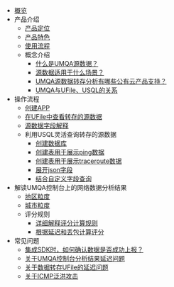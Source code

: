 
* [概览](/umqa/README)
* 产品介绍
  * [产品定位](/umqa/intro/product_position)
  * [产品特色](/umqa/intro/product_features)
  * [使用流程](/umqa/intro/product_use)
  * 概念介绍
    * [什么是UMQA源数据？](/umqa/intro/concept/umqa_data)
    * [源数据适用于什么场景？](/umqa/intro/concept/umqa_scenes)
    * [UMQA源数据转存分析有哪些公有云产品支持？](/umqa/intro/concept/umqa_associate)
    * [UMQA与UFile、USQL的关系](/umqa/intro/concept/umqa_usql_ufile)
* 操作流程 
  * [创建APP](/umqa/operate/operate_create)
  * [在UFile中查看转存的源数据](/umqa/operate/operate_ufile_view)
  * [源数据字段解释](/umqa/operate/operate_source_data)
  * 利用USQL灵活查询转存的源数据
    * [创建数据库](/umqa/operate/usql/usql_database)
    * [创建表用于展示ping数据](/umqa/operate/usql/usql_ping)
    * [创建表用于展示traceroute数据](/umqa/operate/usql/usql_tracert)
    * [展开json字段](/umqa/operate/usql/usql_json)
    * [结合自定义字段查询](/umqa/operate/usql/usql_userdef)
* 解读UMQA控制台上的网络数据分析结果
  * [地区粒度](/umqa/console/area)
  * [城市粒度](/umqa/console/city)
  * 评分规则
    * [详细解释评分计算规则](/umqa/console/score/explan)
    * [根据延迟和丢包计算评分](/umqa/console/score/example)
* 常见问题
  * [集成SDK时，如何确认数据是否成功上报？](/umqa/questions/question01)
  * [关于UMQA控制台分析结果延迟问题](/umqa/questions/question02)
  * [关于数据转存UFile的延迟问题](/umqa/questions/question03)
  * [关于ICMP泛洪攻击](/umqa/questions/question04)
